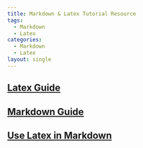 ```yaml
---
title: Markdown & Latex Tutorial Resource
tags:
  - Markdown
  - Latex
categories:
  - Markdown
  - Latex
layout: single
---
```


## [Latex Guide](https://www.fabriziomusacchio.com/teaching/LaTeX_Guide/)
## [Markdown Guide](https://www.fabriziomusacchio.com/teaching/Markdown_Guide/#text-folding)
## [Use Latex in Markdown](https://www.janmeppe.com/blog/How-to-add-mathjax-to-minimal-mistakes/)

